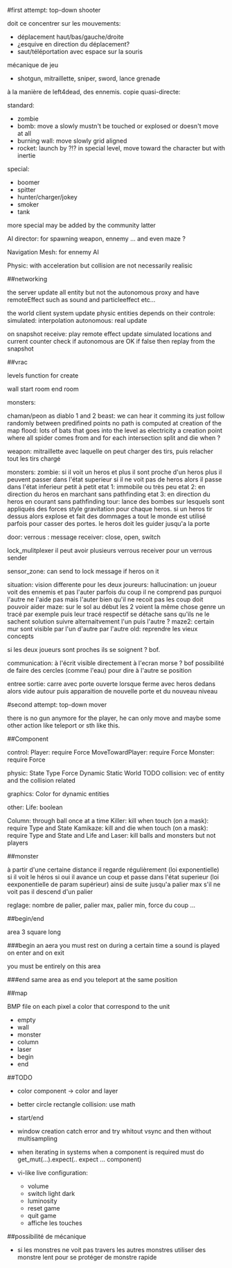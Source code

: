 #first attempt: top-down shooter

doit ce concentrer sur les mouvements:
- déplacement haut/bas/gauche/droite
- ¿esquive en direction du déplacement?
- saut/téléportation avec espace sur la souris

<!-- mécanique de jeu qui se fait à plusieur en collaboration ? -->
<!-- - lien avec des ressorts -->
<!-- - trois armes qui tirs entre les joueurs: -->
<!--   - shotgun: nettoie la zone d'un coup. -->
<!--   - mitraillette: idem mais sur la longueur. -->
<!--   - sniper: tir extremement précis pour faire des "headshot" -->

mécanique de jeu
- shotgun, mitraillette, sniper, sword, lance grenade

<!-- collaboration crée par les actions du joueur ou les ennemis -->

à la manière de left4dead, des ennemis.
copie quasi-directe:

standard:
- zombie
- bomb: move a slowly mustn't be touched or explosed or doesn't move at all
- burning wall: move slowly grid aligned
- rocket: launch by ?!? in special level, move toward the character but with inertie

special:
- boomer
- spitter
- hunter/charger/jokey
- smoker
- tank

more special may be added by the community latter

AI director: for spawning weapon, ennemy ... and even maze ?

Navigation Mesh: for ennemy AI

Physic: with acceleration but collision are not necessarily realisic

<!-- Networking: shoots are instantate other are interpolate from snapshot -->

##networking

the server update all entity but not the autonomous proxy
and have remoteEffect such as sound and particleeffect etc...

the world client system update physic entities depends on their controle:
simulated: interpolation
autonomous: real update

on snapshot receive:
play remote effect
update simulated locations and current counter
check if autonomous are OK if false then replay from the snapshot

##vrac

levels function for create

wall
start room
end room

monsters:

chaman/peon as diablo 1 and 2
beast: we can hear it comming its just follow randomly between predifined points
no path is computed at creation of the map
flood: lots of bats that goes into the level as electricity
a creation point where all spider comes from and for each intersection split
and die when ?

weapon:
mitraillette avec laquelle on peut charger des tirs, puis relacher tout les tirs chargé

monsters:
zombie: si il voit un heros et plus il sont proche d'un heros plus il peuvent passer dans l'état superieur
    si il ne voit pas de heros alors il passe dans l'état inferieur petit à petit
    etat 1: immobile ou très peu
    etat 2: en direction du heros en marchant sans pathfinding
    etat 3: en direction du heros en courant sans pathfinding
tour: lance des bombes sur lesquels sont appliqués des forces style gravitation pour chaque heros.
    si un heros tir dessus alors explose et fait des dommages a tout le monde
    est utilisé parfois pour casser des portes. le heros doit les guider jusqu'a la porte

door:
    verrous : message receiver: close, open, switch

lock\_mulitplexer
        il peut avoir plusieurs verrous receiver pour un verrous sender

sensor\_zone:
    can send to lock message if heros on it

situation:
    vision differente pour les deux joureurs:
        hallucination:
            un joueur voit des ennemis et pas l'auter parfois
            du coup il ne comprend pas purquoi l'autre ne l'aide pas mais l'auter
            bien qu'il ne recoit pas les coup doit pouvoir aider
        maze:
            sur le sol au début les 2 voient la même chose genre un tracé par exemple
            puis leur tracé respectif se détache sans qu'ils ne le sachent
            solution suivre alternaitvement l'un puis l'autre ?
        maze2:
            certain mur sont visible par l'un d'autre par l'autre
        old:
            reprendre les vieux concepts

si les deux joueurs sont proches ils se soignent ? bof.

communication:
    à l'écrit visible directement à l'ecran
    morse ? bof
    possibilité de faire des cercles (comme l'eau) pour dire à l'autre se position

entree sortie:
    carre avec porte ouverte lorsque ferme avec
    heros dedans alors vide autour puis apparaition
    de nouvelle porte et du nouveau niveau

#second attempt: top-down mover

there is no gun anymore for the player, he can only move and maybe some other action like teleport or sth like this.

##Component

control:
  Player: require Force
  MoveTowardPlayer: require Force
  Monster: require Force

physic:
  State
  Type
  Force
  Dynamic
  Static
  World
  TODO collision: vec of entity and the collision related

graphics:
  Color for dynamic entities

other:
  Life: boolean
  <!-- Door: size three, ball cannot pass through -->
  Column: through ball once at a time
  Killer: kill when touch (on a mask): require Type and State
  Kamikaze: kill and die when touch (on a mask): require Type and State and Life and
  Laser: kill balls and monsters but not players
  <!-- Trap -->

##monster

à partir d'une certaine distance il regarde régulièrement (loi exponentielle) si il voit le héros
si oui il avance un coup et passe dans l'état superieur (loi eexponentielle de param supérieur)
ainsi de suite jusqu'a palier max
s'il ne voit pas il descend d'un palier

reglage: nombre de palier, palier max, palier min, force du coup ...

##begin/end

area 3 square long

###begin
an aera you must rest on during a certain time
a sound is played on enter and on exit

you must be entirely on this area

###end
same area as end you teleport at the same position

##map

BMP file on each pixel a color that correspond to the unit

* empty
* wall
* monster
* column
* laser
* begin
* end

##TODO

* color component -> color and layer
* better circle rectangle collision: use math
* start/end

* window creation catch error and try whitout vsync and then without multisampling

* when iterating in systems when a component is required must do get\_mut(...).expect(.. expect ... component)

* vi-like live configuration:
  * volume
  * switch light dark
  * luminosity
  * reset game
  * quit game
  * affiche les touches

##possibilité de mécanique

* si les monstres ne voit pas travers les autres monstres utiliser des monstre lent pour se protéger de monstre rapide
